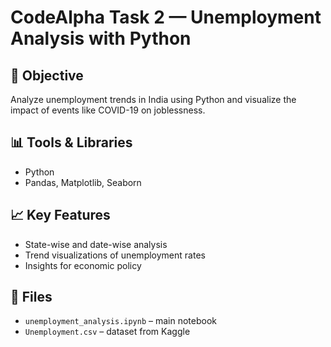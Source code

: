 # CodeAlpha Task 2 — Unemployment Analysis with Python

## 📌 Objective
Analyze unemployment trends in India using Python and visualize the impact of events like COVID-19 on joblessness.

## 📊 Tools & Libraries
- Python
- Pandas, Matplotlib, Seaborn

## 📈 Key Features
- State-wise and date-wise analysis
- Trend visualizations of unemployment rates
- Insights for economic policy

## 📁 Files
- `unemployment_analysis.ipynb` – main notebook
- `Unemployment.csv` – dataset from Kaggle
